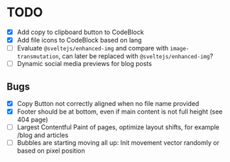 # TODO

- [x] Add copy to clipboard button to CodeBlock
- [x] Add file icons to CodeBlock based on lang
- [ ] Evaluate `@sveltejs/enhanced-img` and compare with `image-transmutation`, can later be
      replaced with `@sveltejs/enhanced-img`?
- [ ] Dynamic social media previews for blog posts

## Bugs

- [x] Copy Button not correctly aligned when no file name provided
- [x] Footer should be at bottom, even if main content is not full height (see 404 page)
- [ ] Largest Contentful Paint of pages, optimize layout shifts, for example /blog and articles
- [ ] Bubbles are starting moving all up: Init movement vector randomly or based on pixel position
